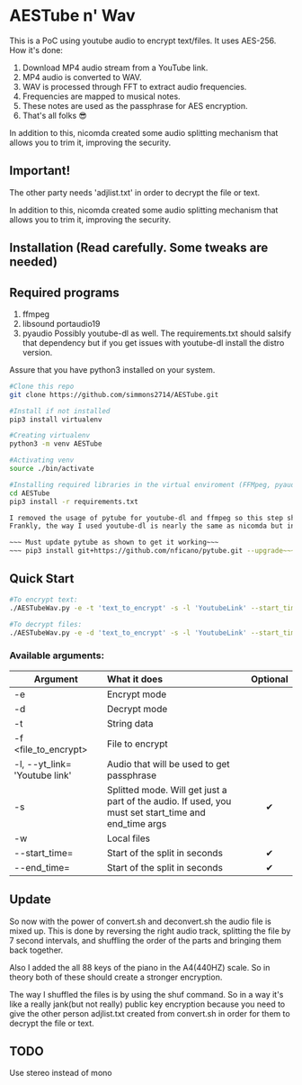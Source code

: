 # AESTube n' Wav
This is a PoC using youtube audio to encrypt text/files. It uses AES-256.
How it's done:
1. Download MP4 audio stream from a YouTube link.
2. MP4 audio is converted to WAV.
3. WAV is processed through FFT to extract audio frequencies.
4. Frequencies are mapped to musical notes.
5. These notes are used as the passphrase for AES encryption.
6. That's all folks 😎

In addition to this, nicomda created some audio splitting mechanism that allows you to trim it, improving the security.

## Important!
The other party needs 'adjlist.txt' in order to decrypt the file or text. 

In addition to this, nicomda created some audio splitting mechanism that allows you to trim it, improving the security.
## Installation (Read carefully. Some tweaks are needed)

## Required programs
1. ffmpeg
2. libsound portaudio19
3. pyaudio
Possibly youtube-dl as well. The requirements.txt should salsify that dependency but if you get issues with youtube-dl install the distro version.

Assure that you have python3 installed on your system.
```sh
#Clone this repo
git clone https://github.com/simmons2714/AESTube.git

#Install if not installed
pip3 install virtualenv

#Creating virtualenv
python3 -m venv AESTube

#Activating venv
source ./bin/activate

#Installing required libraries in the virtual enviroment (FFMpeg, pyaudio...)
cd AESTube
pip3 install -r requirements.txt

I removed the usage of pytube for youtube-dl and ffmpeg so this step should not be needed. 
Frankly, the way I used youtube-dl is nearly the same as nicomda but in one combined function. Plus I simp for youtube-dl. ¯\_(ツ)_/¯

~~~ Must update pytube as shown to get it working~~~
~~~ pip3 install git+https://github.com/nficano/pytube.git --upgrade~~~

```
## Quick Start
```bash
#To encrypt text: 
./AESTubeWav.py -e -t 'text_to_encrypt' -s -l 'YoutubeLink' --start_time='HH:MM:SS' --end_time='HH:MM:SS'

#To decrypt files: 
./AESTubeWav.py -e -d 'text_to_encrypt' -s -l 'YoutubeLink' --start_time='HH:MM:SS' --end_time='HH:MM:SS'
```

### **Available arguments:**

| Argument        | What it does | Optional |
| --------------- |:-------------|:---------:| 
| -e                               |Encrypt mode | 
| -d                               |Decrypt mode
| -t                               |String data
| -f <file_to_encrypt>             |File to encrypt
| -l, --yt_link= 'Youtube link'    |Audio that will be used to get passphrase
| -s                               |Splitted mode. Will get just a part of the audio. If used, you must set start_time and end_time args |✔
| -w                               |Local files
| --start_time=                    |Start of the split in seconds |✔
| --end_time=                      |Start of the split in seconds |✔

## Update
So now with the power of convert.sh and deconvert.sh the audio file is mixed up. This is done by reversing the right audio track, splitting the file by 7 second intervals, and shuffling the order of the parts and bringing them back together. 

Also I added the all 88 keys of the piano in the A4(440HZ) scale. So in theory both of these should create a stronger encryption. 

The way I shuffled the files is by using the shuf command. So in a way it's like a really jank(but not really) public key encryption because you need to give the other person adjlist.txt created from convert.sh in order for them to decrypt the file or text.

## TODO
Use stereo instead of mono

